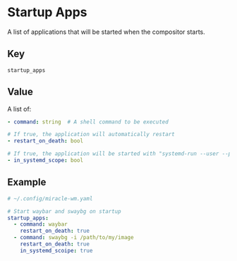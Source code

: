 # Startup Apps
A list of applications that will be started when the compositor starts.

## Key
```
startup_apps
```

## Value
A list of:

```yaml
- command: string  # A shell command to be executed

# If true, the application will automatically restart
- restart_on_death: bool

# If true, the application will be started with "systemd-run --user --property Restart=on-failure <COMMAND>"
- in_systemd_scope: bool
```

## Example
```yaml
# ~/.config/miracle-wm.yaml

# Start waybar and swaybg on startup
startup_apps:
  - command: waybar
    restart_on_death: true
  - command: swaybg -i /path/to/my/image
    restart_on_death: true
    in_systemd_scoipe: true
```
